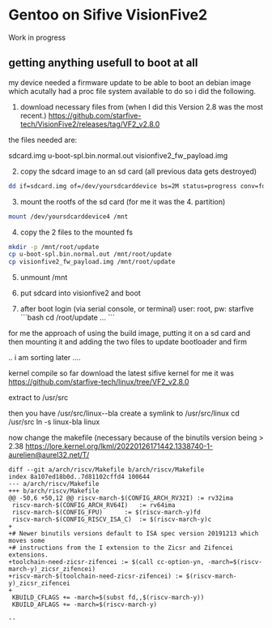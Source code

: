 # Gentoo on Sifive VisionFive2 
Work in progress

## getting anything usefull to boot at all
my device needed a firmware update to be able to boot an debian image which acutally had a proc file system available
to do so i did the following.

1. download necessary files from
(when I did this Version 2.8 was the most recent.)
https://github.com/starfive-tech/VisionFive2/releases/tag/VF2_v2.8.0

the files needed are:

sdcard.img
u-boot-spl.bin.normal.out 
visionfive2_fw_payload.img 

2. copy the sdcard image to an sd card (all previous data gets destroyed)
```bash 
dd if=sdcard.img of=/dev/yoursdcarddevice bs=2M status=progress conv=fdatasync
```
3. mount the rootfs of the sd card (for me it was the 4. partition)
```bash 
mount /dev/yoursdcarddevice4 /mnt
```
4. copy the 2 files to the mounted fs 
```bash 
mkdir -p /mnt/root/update
cp u-boot-spl.bin.normal.out /mnt/root/update
cp visionfive2_fw_payload.img /mnt/root/update
```

5. unmount /mnt

6. put sdcard into visionfive2 and boot



7. after boot login (via serial console, or terminal) user: root, pw: starfive
´´´bash 
cd /root/update
...
´´´




for me the approach of using the build image, putting it on a sd card and then mounting it and adding the two files to update bootloader and firm





.. i am sorting later ....


kernel compile so far
download the latest sifive kernel
for me it was https://github.com/starfive-tech/linux/tree/VF2_v2.8.0

extract to /usr/src

then you have /usr/src/linux--bla
create a symlink to /usr/src/linux 
cd /usr/src
ln -s linux-bla linux

now change the makefile (necessary because of the binutils version being > 2.38
https://lore.kernel.org/lkml/20220126171442.1338740-1-aurelien@aurel32.net/T/

```
diff --git a/arch/riscv/Makefile b/arch/riscv/Makefile
index 8a107ed18b0d..7d81102cffd4 100644
--- a/arch/riscv/Makefile
+++ b/arch/riscv/Makefile
@@ -50,6 +50,12 @@ riscv-march-$(CONFIG_ARCH_RV32I)	:= rv32ima
 riscv-march-$(CONFIG_ARCH_RV64I)	:= rv64ima
 riscv-march-$(CONFIG_FPU)		:= $(riscv-march-y)fd
 riscv-march-$(CONFIG_RISCV_ISA_C)	:= $(riscv-march-y)c
+
+# Newer binutils versions default to ISA spec version 20191213 which moves some
+# instructions from the I extension to the Zicsr and Zifencei extensions.
+toolchain-need-zicsr-zifencei := $(call cc-option-yn, -march=$(riscv-march-y)_zicsr_zifencei)
+riscv-march-$(toolchain-need-zicsr-zifencei) := $(riscv-march-y)_zicsr_zifencei
+
 KBUILD_CFLAGS += -march=$(subst fd,,$(riscv-march-y))
 KBUILD_AFLAGS += -march=$(riscv-march-y)
 
-- 
```








